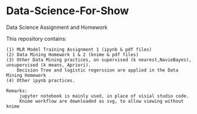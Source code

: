 # Data-Science-For-Show
Data Science Assignment and Homework

This repository contains:

    (1) MLR Model Training Assignment 1 (ipynb & pdf files)
    (2) Data Mining Homework 1 & 2 (knime & pdf files)
    (3) Other Data Mining practices, on supervised (k nearest,NavieBayes), unsupervised (k means, Apriori). 
        Decision Tree and logistic regerssion are applied in the Data Mining Homework
    (4) Other ipynb practices.
         
    Remarks:
         jupyter notebook is mainly used, in place of visial studio code.
         Knime workflow are downloaded as svg, to allow viewing without knime
    
